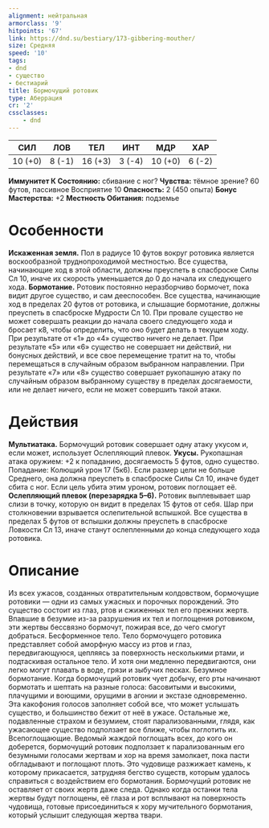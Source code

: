 ```yaml
---
alignment: нейтральная
armorclass: '9'
hitpoints: '67'
link: https://dnd.su/bestiary/173-gibbering-mouther/
size: Средняя
speed: '10'
tags:
- dnd
- существо
- бестиарий
title: Бормочущий ротовик
type: Аберрация
cr: '2'
cssclasses:
    - dnd
---
```



| СИЛ | ЛОВ | ТЕЛ | ИНТ | МДР | ХАР |
|---|---|---|---|---|---|
| 10 (+0) | 8 (-1) | 16 (+3) | 3 (-4) | 10 (+0) | 6 (-2) |
**Иммунитет К Состоянию:** сбивание с ног?
**Чувства:** тёмное зрение? 60 футов, пассивное Восприятие 10
**Опасность:** 2 (450 опыта)
**Бонус Мастерства:** +2
**Местность Обитания:** подземье


# Особенности
**Искаженная земля.** Пол в радиусе 10 футов вокруг ротовика является воскообразной труднопроходимой местностью. Все существа, начинающие ход в этой области, должны преуспеть в спасброске Силы Сл 10, иначе их скорость уменьшается до 0 до начала их следующего хода.
**Бормотание.** Ротовик постоянно неразборчиво бормочет, пока видит другое существо, и сам дееспособен. Все существа, начинающие ход в пределах 20 футов от ротовика, и слышащие бормотание, должны преуспеть в спасброске Мудрости Сл 10. При провале существо не может совершать реакции до начала своего следующего хода и бросает к8, чтобы определить, что оно будет делать в текущем ходу. При результате от «1» до «4» существо ничего не делает. При результате «5» или «6» существо не совершает ни действий, ни бонусных действий, и все свое перемещение тратит на то, чтобы перемещаться в случайным образом выбранном направлении. При результате «7» или «8» существо совершает рукопашную атаку по случайным образом выбранному существу в пределах досягаемости, или не делает ничего, если не может совершить такой атаки.


# Действия
**Мультиатака.** Бормочущий ротовик совершает одну атаку укусом и, если может, использует Ослепляющий плевок.
**Укусы.** Рукопашная атака оружием: +2 к попаданию, досягаемость 5 футов, одно существо. Попадание: Колющий урон 17 (5к6). Если размер цели не больше Среднего, она должна преуспеть в спасброске Силы Сл 10, иначе будет сбита с ног. Если цель убита этим уроном, ротовик поглощает её.
**Ослепляющий плевок (перезарядка 5–6).** Ротовик выплевывает шар слизи в точку, которую он видит в пределах 15 футов от себя. Шар при столкновении взрывается ослепительной вспышкой. Все существа в пределах 5 футов от вспышки должны преуспеть в спасброске Ловкости Сл 13, иначе станут ослепленными до конца следующего хода ротовика.


# Описание
Из всех ужасов, созданных отвратительным колдовством, бормочущие ротовики — одни из самых ужасных и порочных порождений. Это существо состоит из глаз, ртов и сжиженных тел его прежних жертв. Впавшие в безумие из-за разрушения их тел и поглощения ротовиком, эти жертвы бессвязно бормочут, пожирая все, до чего смогут добраться. Бесформенное тело. Тело бормочущего ротовика представляет собой аморфную массу из ртов и глаз, передвигающуюся, цепляясь за поверхность несколькими ртами, и подтаскивая остальное тело. И хотя они медленно передвигаются, они легко могут плавать в воде, грязи и зыбучих песках. Безумное бормотание. Когда бормочущий ротовик чует добычу, его рты начинают бормотать и шептать на разные голоса: басовитыми и высокими, плачущими и воющими, орущими в агонии и экстазе одновременно. Эта какофония голосов заполняет собой все, что может услышать существо, и большинство бежит от неё в ужасе. Остальные же, подавленные страхом и безумием, стоят парализованными, глядя, как ужасающее существо подползает все ближе, чтобы поглотить их. Всепоглощающие. Ведомый жаждой поглощать всех, до кого он доберется, бормочущий ротовик подползает к парализованным его безумными голосами жертвам и хор на время замолкает, пока пасти обгладывают и поглощают плоть. Это чудовище разжижает камень, к которому прикасается, затрудняя бегство существ, которым удалось справиться с воздействием его бормотания. Бормочущий ротовик не оставляет от своих жертв даже следа. Однако когда останки тела жертвы будут поглощены, её глаза и рот всплывают на поверхность чудовища, готовые присоединиться к хору мучительного бормотания, который услышит следующая жертва твари.